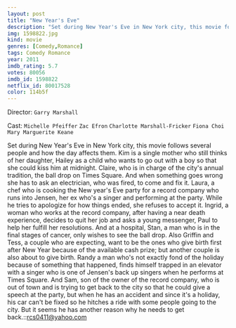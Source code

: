 ```yaml
---
layout: post
title: "New Year's Eve"
description: "Set during New Year's Eve in New York city, this movie follows several people and how the day affects them. Kim is a single mother who still thinks of her daughter, Hailey as a child who wants to go out with a boy so that she could kiss him at midnight. Claire, who is in charge of the city's annual tradition, the ball drop on Times Square. And when something goes wrong she has to ask an electrician, who was fired, to come and f.."
img: 1598822.jpg
kind: movie
genres: [Comedy,Romance]
tags: Comedy Romance 
year: 2011
imdb_rating: 5.7
votes: 80056
imdb_id: 1598822
netflix_id: 80017528
color: 114b5f
---
```

Director: `Garry Marshall`  

Cast: `Michelle Pfeiffer` `Zac Efron` `Charlotte Marshall-Fricker` `Fiona Choi` `Mary Marguerite Keane` 

Set during New Year's Eve in New York city, this movie follows several people and how the day affects them. Kim is a single mother who still thinks of her daughter, Hailey as a child who wants to go out with a boy so that she could kiss him at midnight. Claire, who is in charge of the city's annual tradition, the ball drop on Times Square. And when something goes wrong she has to ask an electrician, who was fired, to come and fix it. Laura, a chef who is cooking the New year's Eve party for a record company who runs into Jensen, her ex who's a singer and performing at the party. While he tries to apologize for how things ended, she refuses to accept it. Ingrid, a woman who works at the record company, after having a near death experience, decides to quit her job and asks a young messenger, Paul to help her fulfill her resolutions. And at a hospital, Stan, a man who is in the final stages of cancer, only wishes to see the ball drop. Also Griffin and Tess, a couple who are expecting, want to be the ones who give birth first after New Year because of the available cash prize; but another couple is also about to give birth. Randy a man who's not exactly fond of the holiday because of something that happened, finds himself trapped in an elevator with a singer who is one of Jensen's back up singers when he performs at Times Square. And Sam, son of the owner of the record company, who is out of town and is trying to get back to the city so that he could give a speech at the party, but when he has an accident and since it's a holiday, his car can't be fixed so he hitches a ride with some people going to the city. But it seems he has another reason why he needs to get back.::rcs0411@yahoo.com